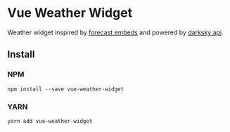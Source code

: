 # Vue Weather Widget

Weather widget inspired by [forecast embeds](https://blog.darksky.net/forecast-embeds/) and powered by [darksky api](https://darksky.net/dev).

## Install

### NPM

    npm install --save vue-weather-widget

### YARN

    yarn add vue-weather-widget


